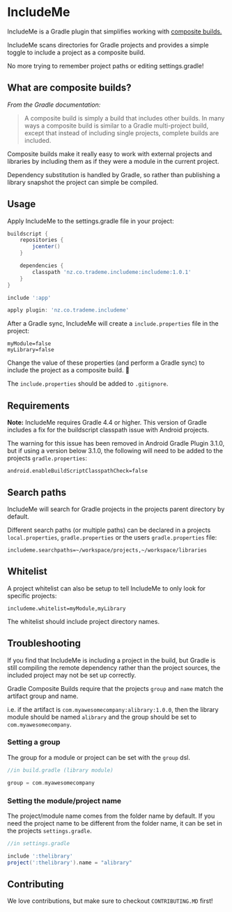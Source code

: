 # IncludeMe

IncludeMe is a Gradle plugin that simplifies working with [composite builds.](https://docs.gradle.org/current/userguide/composite_builds.html)

IncludeMe scans directories for Gradle projects and provides a simple toggle to include a project as a composite build. 

No more trying to remember project paths or editing settings.gradle! 

What are composite builds?
-----
*From the Gradle documentation:*

> A composite build is simply a build that includes other builds. In many ways a composite build is similar to a Gradle multi-project build, except that instead of including single projects, complete builds are included.

Composite builds make it really easy to work with external projects and libraries by including them as if they were a module in the current project. 

Dependency substitution is handled by Gradle, so rather than publishing a library snapshot the project can simple be compiled.

Usage
-----

Apply IncludeMe to the settings.gradle file in your project:

```groovy
buildscript {
    repositories {
        jcenter()
    }

    dependencies {
        classpath 'nz.co.trademe.includeme:includeme:1.0.1'
    }
}

include ':app'

apply plugin: 'nz.co.trademe.includeme'

```

After a Gradle sync, IncludeMe will create a `include.properties` file in the project:

```
myModule=false
myLibrary=false
```

Change the value of these properties (and perform a Gradle sync) to include the project as a composite build. 🎉

The `include.properties` should be added to `.gitignore`.

Requirements
-----

**Note:** IncludeMe requires Gradle 4.4 or higher. This version of Gradle includes a fix for the buildscript classpath issue with Android projects.

The warning for this issue has been removed in Android Gradle Plugin 3.1.0, but if using a version below 3.1.0, the following will need to be added to the projects `gradle.properties`:

```
android.enableBuildScriptClasspathCheck=false
```

Search paths
-----

IncludeMe will search for Gradle projects in the projects parent directory by default.

Different search paths (or multiple paths) can be declared in a projects `local.properties`, `gradle.properties` or the users `gradle.properties` file:

```
includeme.searchpaths=~/workspace/projects,~/workspace/libraries
```

Whitelist
-----

A project whitelist can also be setup to tell IncludeMe to only look for specific projects:

```
includeme.whitelist=myModule,myLibrary
```

The whitelist should include project directory names.


Troubleshooting
-----

If you find that IncludeMe is including a project in the build, but Gradle is still compiling the remote dependency rather than the project sources, the included project may not be set up correctly.

Gradle Composite Builds require that the projects `group` and `name` match the artifact group and name.

i.e. if the artifact is `com.myawesomecompany:alibrary:1.0.0`, then the library module should be named `alibrary` and the group should be set to `com.myawesomecompany`.

### Setting a group
The group for a module or project can be set with the `group` dsl. 

```groovy
//in build.gradle (library module)

group = com.myawesomecompany

```

### Setting the module/project name

The project/module name comes from the folder name by default. If you need the project name to be different from the folder name, it can be set in the projects `settings.gradle`.

```groovy
//in settings.gradle

include ':thelibrary'
project(':thelibrary').name = "alibrary"
```


## Contributing

We love contributions, but make sure to checkout `CONTRIBUTING.MD` first!

